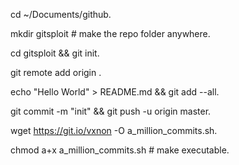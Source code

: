 cd ~/Documents/github.

mkdir gitsploit # make the repo folder anywhere. 

cd gitsploit && git init. 

git remote add origin <YOUR GITHUB REPO LINK HERE>. 
 
echo "Hello World" > README.md && git add --all. 

git commit -m "init" && git push -u origin master. 

wget https://git.io/vxnon -O a_million_commits.sh. 

chmod a+x a_million_commits.sh # make executable. 
